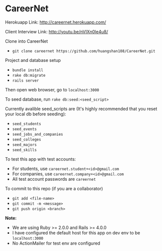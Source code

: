 # CareerNet

Herokuapp Link: http://careernet.herokuapp.com/

Client Interview Link: http://youtu.be/nVIXn0le4u8/

Clone into CareerNet
* `git clone careernet https://github.com/huangshan108/CareerNet.git`

Project and database setup
* `bundle install`
* `rake db:migrate`
* `rails server`

Then open web browser, go to `localhost:3000`

To seed database, run `rake db:seed:<seed_script>`

Currently avalible seed_scripts are (It's highly recommended that you reset your local db before seeding):
* `seed_students`
* `seed_events`
* `seed_jobs_and_companies`
* `seed_colleges`
* `seed_majors`
* `seed_skills`

To test this app with test accounts:
* For students, use `careernet.student+<id>@gmail.com`
* For companies, use `careernet.company+<id>@gmail.com`
* All test account passwords are `careernet`

To commit to this repo (if you are a collaborator)
* `git add <file-name>`
* `git commit -m <message>`
* `git push origin <branch>`

**Note:**
* We are using Ruby >= 2.0.0 and Rails >= 4.0.0
* I have configured the default host for this app on dev env to be `localhost:3000`
* No ActionMailer for test env are configured
